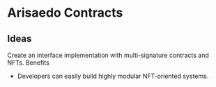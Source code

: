 # Arisaedo Contracts

## Ideas
Create an interface implementation with multi-signature contracts and NFTs.
Benefits
  -  Developers can easily build highly modular NFT-oriented systems.
